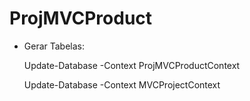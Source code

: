 # ProjMVCProduct

- Gerar Tabelas:

    Update-Database -Context ProjMVCProductContext

    Update-Database -Context MVCProjectContext
